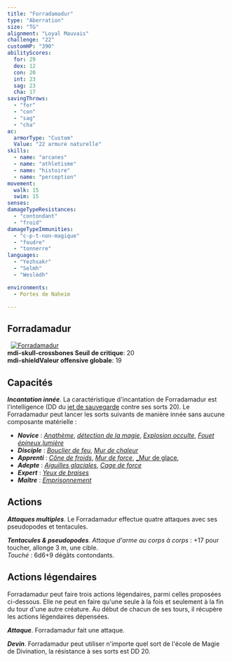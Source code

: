 ```yaml
---
title: "Forradamadur"
type: "Aberration"
size: "TG"
alignment: "Loyal Mauvais"
challenge: "22"
customHP: "390"
abilityScores:
  for: 29
  dex: 12
  con: 20
  int: 23
  sag: 23
  cha: 17
savingThrows:
  - "for"
  - "con"
  - "sag"
  - "cha"
ac:
  armorType: "Custom"
  Value: "22 armure naturelle"
skills:
  - name: "arcanes"
  - name: "athletisme"
  - name: "histoire"
  - name: "perception"
movement:
  walk: 15
  swim: 15
senses:
damageTypeResistances:
  - "contondant"
  - "froid"
damageTypeImmunities:
  - "c-p-t-non-magique"
  - "foudre"
  - "tonnerre"
languages:
  - "Yezhsakr"
  - "Selmh"
  - "Weslèdh"

environments:
  - Portes de Naheim

---
```

## Forradamadur
&nbsp;
[![Forradamadur](https://www.douaratil.fr/illustrations/aberration/forradamadur300.jpeg)](https://www.douaratil.fr/illustrations/aberration/forradamadur.jpeg)    
**<v-icon>mdi-skull-crossbones</v-icon> Seuil de critique**: 20           
**<v-icon>mdi-shield</v-icon>Valeur offensive globale**: 19
## Capacités

_**Incantation innée**_. La caractéristique d'incantation de Forradamadur est l'intelligence (DD du [jet de sauvegarde](/utiliser-les-caracteristiques/#jets-de-sauvegarde) contre ses sorts 20). Le Forradamadur peut lancer les sorts suivants de manière innée sans aucune composante matérielle :
* _**Novice**_ : [_Anathème_](/grimoire/anatheme/), [_détection de la magie_](/grimoire/detection-de-la-magie/), [_Explosion occulte_](/grimoire/explosion-occulte/), [_Fouet épineux_](/grimoire/fouet-epineux/),[_lumière_](/grimoire/lumiere/)
* _**Disciple**_ : [_Bouclier de feu_](/grimoire/bouclier-de-feu/), [_Mur de chaleur_](/grimoire/mur-de-chaleur/)
* _**Apprenti**_ : [_Cône de froids_](/grimoire/cone-de-froid/), [_Mur de force_](/grimoire/mur-de-force/), [_Mur de glace](/grimoire/mur-de-glace/),
* _**Adepte**_ : [_Aiguilles glaciales_](/grimoire/aiguilles-glaciales/), [_Cage de force_](/grimoire/cage-de-force/)
* _**Expert**_ : [_Yeux de braises_](/grimoire/yeux-de-braises/)
* _**Maître**_ : [_Emprisonnement_](/grimoire/emprisonnement/)

## Actions
_**Attaques multiples**_. Le Forradamadur effectue quatre attaques avec ses pseudopodes et tentacules.

_**Tentacules & pseudopodes**_. _Attaque d'arme au corps à corps_ : +17 pour toucher, allonge 3 m, une cible.  
_Touché_ : 6d6+9 dégâts contondants.

## Actions légendaires
Forradamadur peut faire trois actions légendaires, parmi celles proposées ci-dessous. Elle ne peut en faire qu'une seule à la fois et seulement à la fin du tour d'une autre créature. Au début de chacun de ses tours, il récupère les actions légendaires dépensées.

_**Attaque**_. Forradamadur fait une attaque.

_**Devin**_. Forradamadur peut utiliser n'importe quel sort de l'école de Magie de Divination, la résistance à ses sorts est DD 20.
